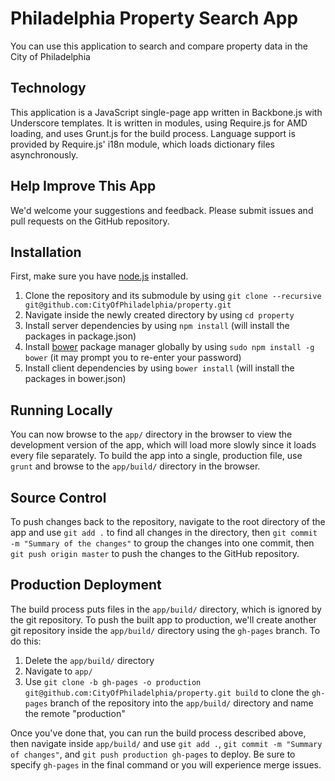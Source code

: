 # Philadelphia Property Search App

You can use this application to search and compare property data in the City of Philadelphia

## Technology

This application is a JavaScript single-page app written in Backbone.js with Underscore templates. It is written in modules, using Require.js for AMD loading, and uses Grunt.js for the build process. Language support is provided by Require.js' i18n module, which loads dictionary files asynchronously.

## Help Improve This App

We'd welcome your suggestions and feedback. Please submit issues and pull requests on the GitHub repository.

## Installation

First, make sure you have [node.js](http://nodejs.org/) installed.

1. Clone the repository and its submodule by using `git clone --recursive git@github.com:CityOfPhiladelphia/property.git`
2. Navigate inside the newly created directory by using `cd property`
3. Install server dependencies by using `npm install` (will install the packages in package.json)
4. Install [bower](http://bower.io) package manager globally by using `sudo npm install -g bower` (it may prompt you to re-enter your password)
5. Install client dependencies by using `bower install` (will install the packages in bower.json)

## Running Locally

You can now browse to the `app/` directory in the browser to view the development version of the app, which will load more slowly since it loads every file separately. To build the app into a single, production file, use `grunt` and browse to the `app/build/` directory in the browser.

## Source Control

To push changes back to the repository, navigate to the root directory of the app and use `git add .` to find all changes in the directory, then `git commit -m "Summary of the changes"` to group the changes into one commit, then `git push origin master` to push the changes to the GitHub repository.

## Production Deployment

The build process puts files in the `app/build/` directory, which is ignored by the git repository. To push the built app to production, we'll create another git repository inside the `app/build/` directory using the `gh-pages` branch. To do this:

1. Delete the `app/build/` directory
2. Navigate to `app/`
3. Use `git clone -b gh-pages -o production git@github.com:CityOfPhiladelphia/property.git build` to clone the `gh-pages` branch of the repository into the `app/build/` directory and name the remote "production"

Once you've done that, you can run the build process described above, then navigate inside `app/build/` and use `git add .`, `git commit -m "Summary of changes"`, and `git push production gh-pages` to deploy. Be sure to specify `gh-pages` in the final command or you will experience merge issues.
